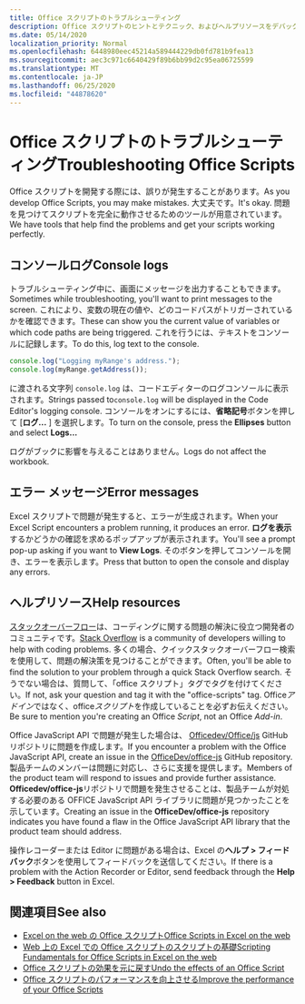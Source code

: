 ```yaml
---
title: Office スクリプトのトラブルシューティング
description: Office スクリプトのヒントとテクニック、およびヘルプリソースをデバッグします。
ms.date: 05/14/2020
localization_priority: Normal
ms.openlocfilehash: 6448980eec45214a589444229db0fd781b9fea13
ms.sourcegitcommit: aec3c971c6640429f89b6bb99d2c95ea06725599
ms.translationtype: MT
ms.contentlocale: ja-JP
ms.lasthandoff: 06/25/2020
ms.locfileid: "44878620"
---
```

# <a name="troubleshooting-office-scripts"></a><span data-ttu-id="f56f2-103">Office スクリプトのトラブルシューティング</span><span class="sxs-lookup"><span data-stu-id="f56f2-103">Troubleshooting Office Scripts</span></span>

<span data-ttu-id="f56f2-104">Office スクリプトを開発する際には、誤りが発生することがあります。</span><span class="sxs-lookup"><span data-stu-id="f56f2-104">As you develop Office Scripts, you may make mistakes.</span></span> <span data-ttu-id="f56f2-105">大丈夫です。</span><span class="sxs-lookup"><span data-stu-id="f56f2-105">It's okay.</span></span> <span data-ttu-id="f56f2-106">問題を見つけてスクリプトを完全に動作させるためのツールが用意されています。</span><span class="sxs-lookup"><span data-stu-id="f56f2-106">We have tools that help find the problems and get your scripts working perfectly.</span></span>

## <a name="console-logs"></a><span data-ttu-id="f56f2-107">コンソールログ</span><span class="sxs-lookup"><span data-stu-id="f56f2-107">Console logs</span></span>

<span data-ttu-id="f56f2-108">トラブルシューティング中に、画面にメッセージを出力することもできます。</span><span class="sxs-lookup"><span data-stu-id="f56f2-108">Sometimes while troubleshooting, you'll want to print messages to the screen.</span></span> <span data-ttu-id="f56f2-109">これにより、変数の現在の値や、どのコードパスがトリガーされているかを確認できます。</span><span class="sxs-lookup"><span data-stu-id="f56f2-109">These can show you the current value of variables or which code paths are being triggered.</span></span> <span data-ttu-id="f56f2-110">これを行うには、テキストをコンソールに記録します。</span><span class="sxs-lookup"><span data-stu-id="f56f2-110">To do this, log text to the console.</span></span>

```TypeScript
console.log("Logging myRange's address.");
console.log(myRange.getAddress());
```

<span data-ttu-id="f56f2-111">に渡される文字列 `console.log` は、コードエディターのログコンソールに表示されます。</span><span class="sxs-lookup"><span data-stu-id="f56f2-111">Strings passed to`console.log` will be displayed in the Code Editor's logging console.</span></span> <span data-ttu-id="f56f2-112">コンソールをオンにするには、**省略記号**ボタンを押して [**ログ...** ] を選択します。</span><span class="sxs-lookup"><span data-stu-id="f56f2-112">To turn on the console, press the **Ellipses** button and select **Logs...**</span></span>

<span data-ttu-id="f56f2-113">ログがブックに影響を与えることはありません。</span><span class="sxs-lookup"><span data-stu-id="f56f2-113">Logs do not affect the workbook.</span></span>

## <a name="error-messages"></a><span data-ttu-id="f56f2-114">エラー メッセージ</span><span class="sxs-lookup"><span data-stu-id="f56f2-114">Error messages</span></span>

<span data-ttu-id="f56f2-115">Excel スクリプトで問題が発生すると、エラーが生成されます。</span><span class="sxs-lookup"><span data-stu-id="f56f2-115">When your Excel Script encounters a problem running, it produces an error.</span></span> <span data-ttu-id="f56f2-116">**ログを表示**するかどうかの確認を求めるポップアップが表示されます。</span><span class="sxs-lookup"><span data-stu-id="f56f2-116">You'll see a prompt pop-up asking if you want to **View Logs**.</span></span> <span data-ttu-id="f56f2-117">そのボタンを押してコンソールを開き、エラーを表示します。</span><span class="sxs-lookup"><span data-stu-id="f56f2-117">Press that button to open the console and display any errors.</span></span>

## <a name="help-resources"></a><span data-ttu-id="f56f2-118">ヘルプリソース</span><span class="sxs-lookup"><span data-stu-id="f56f2-118">Help resources</span></span>

<span data-ttu-id="f56f2-119">[スタックオーバーフロー](https://stackoverflow.com/questions/tagged/office-scripts)は、コーディングに関する問題の解決に役立つ開発者のコミュニティです。</span><span class="sxs-lookup"><span data-stu-id="f56f2-119">[Stack Overflow](https://stackoverflow.com/questions/tagged/office-scripts) is a community of developers willing to help with coding problems.</span></span> <span data-ttu-id="f56f2-120">多くの場合、クイックスタックオーバーフロー検索を使用して、問題の解決策を見つけることができます。</span><span class="sxs-lookup"><span data-stu-id="f56f2-120">Often, you'll be able to find the solution to your problem through a quick Stack Overflow search.</span></span> <span data-ttu-id="f56f2-121">そうでない場合は、質問して、「office スクリプト」タグでタグを付けてください。</span><span class="sxs-lookup"><span data-stu-id="f56f2-121">If not, ask your question and tag it with the "office-scripts" tag.</span></span> <span data-ttu-id="f56f2-122">Office*アドイン*ではなく、office*スクリプト*を作成していることを必ずお伝えください。</span><span class="sxs-lookup"><span data-stu-id="f56f2-122">Be sure to mention you're creating an Office *Script*, not an Office *Add-in*.</span></span>

<span data-ttu-id="f56f2-123">Office JavaScript API で問題が発生した場合は、 [Officedev/Office/js](https://github.com/OfficeDev/office-js) GitHub リポジトリに問題を作成します。</span><span class="sxs-lookup"><span data-stu-id="f56f2-123">If you encounter a problem with the Office JavaScript API, create an issue in the [OfficeDev/office-js](https://github.com/OfficeDev/office-js) GitHub repository.</span></span> <span data-ttu-id="f56f2-124">製品チームのメンバーは問題に対応し、さらに支援を提供します。</span><span class="sxs-lookup"><span data-stu-id="f56f2-124">Members of the product team will respond to issues and provide further assistance.</span></span> <span data-ttu-id="f56f2-125">**Officedev/office-js**リポジトリで問題を発生させることは、製品チームが対処する必要のある OFFICE JavaScript API ライブラリに問題が見つかったことを示しています。</span><span class="sxs-lookup"><span data-stu-id="f56f2-125">Creating an issue in the **OfficeDev/office-js** repository indicates you have found a flaw in the Office JavaScript API library that the product team should address.</span></span>

<span data-ttu-id="f56f2-126">操作レコーダーまたは Editor に問題がある場合は、Excel の**ヘルプ > フィードバック**ボタンを使用してフィードバックを送信してください。</span><span class="sxs-lookup"><span data-stu-id="f56f2-126">If there is a problem with the Action Recorder or Editor, send feedback through the **Help > Feedback** button in Excel.</span></span>

## <a name="see-also"></a><span data-ttu-id="f56f2-127">関連項目</span><span class="sxs-lookup"><span data-stu-id="f56f2-127">See also</span></span>

- [<span data-ttu-id="f56f2-128">Excel on the web の Office スクリプト</span><span class="sxs-lookup"><span data-stu-id="f56f2-128">Office Scripts in Excel on the web</span></span>](../overview/excel.md)
- [<span data-ttu-id="f56f2-129">Web 上の Excel での Office スクリプトのスクリプトの基礎</span><span class="sxs-lookup"><span data-stu-id="f56f2-129">Scripting Fundamentals for Office Scripts in Excel on the web</span></span>](../develop/scripting-fundamentals.md)
- [<span data-ttu-id="f56f2-130">Office スクリプトの効果を元に戻す</span><span class="sxs-lookup"><span data-stu-id="f56f2-130">Undo the effects of an Office Script</span></span>](undo.md)
- [<span data-ttu-id="f56f2-131">Office スクリプトのパフォーマンスを向上させる</span><span class="sxs-lookup"><span data-stu-id="f56f2-131">Improve the performance of your Office Scripts</span></span>](../develop/web-client-performance.md)
